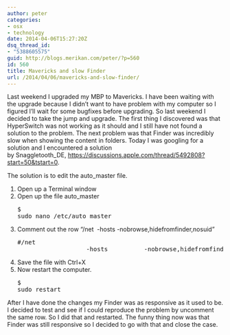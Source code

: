 ```yaml
---
author: peter
categories:
- osx
- technology
date: 2014-04-06T15:27:20Z
dsq_thread_id:
- "5388605575"
guid: http://blogs.merikan.com/peter/?p=560
id: 560
title: Mavericks and slow Finder
url: /2014/04/06/mavericks-and-slow-finder/
---
```


Last weekend I upgraded my MBP to Mavericks. I have been waiting with the upgrade because I didn&#8217;t want to have problem with my computer so I figured I&#8217;ll wait for some bugfixes before upgrading. So last weekend I decided to take the jump and upgrade. The first thing I discovered was that HyperSwitch was not working as it should and I still have not found a solution to the problem. The next problem was that Finder was incredibly slow when showing the content in folders. Today I was googling for a solution and I encountered a solution by Snaggletooth_DE, <https://discussions.apple.com/thread/5492808?start=50&tstart=0>.

The solution is to edit the auto_master file.

  1. Open up a Terminal window
  2. Open up the file auto_master <pre class="brush: bash; light: true; title: ; notranslate" title="">$ sudo nano /etc/auto_master
</pre>

  3. Comment out the row &#8220;/net  -hosts -nobrowse,hidefromfinder,nosuid&#8221; <pre class="brush: bash; light: true; title: ; notranslate" title="">#/net                    -hosts          -nobrowse,hidefromfinder,nosuid
</pre>

  4. Save the file with Ctrl+X
  5. Now restart the computer. <pre class="brush: bash; light: true; title: ; notranslate" title="">$ sudo restart
</pre>

After I have done the changes my Finder was as responsive as it used to be. I decided to test and see if I could reproduce the problem by uncomment the same row. So I did that and restarted. The funny thing now was that Finder was still responsive so I decided to go with that and close the case.